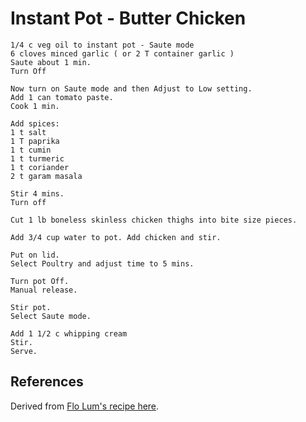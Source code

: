 # Instant Pot - Butter Chicken

```text
1/4 c veg oil to instant pot - Saute mode
6 cloves minced garlic ( or 2 T container garlic )
Saute about 1 min.
Turn Off

Now turn on Saute mode and then Adjust to Low setting.
Add 1 can tomato paste.
Cook 1 min.

Add spices:
1 t salt
1 T paprika
1 t cumin
1 t turmeric
1 t coriander
2 t garam masala

Stir 4 mins.
Turn off

Cut 1 lb boneless skinless chicken thighs into bite size pieces.

Add 3/4 cup water to pot. Add chicken and stir.

Put on lid.
Select Poultry and adjust time to 5 mins.

Turn pot Off.
Manual release.

Stir pot.
Select Saute mode.

Add 1 1/2 c whipping cream
Stir.
Serve.
```

## References

Derived from [Flo Lum's recipe here](https://youtu.be/hPIzvYax7f0).